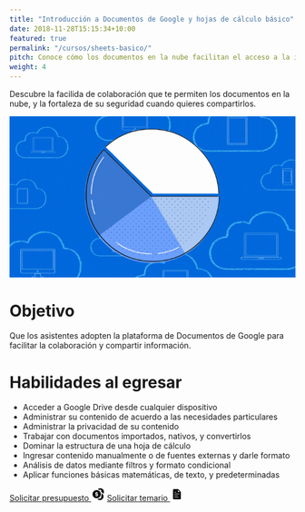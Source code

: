 ```yaml
---
title: "Introducción a Documentos de Google y hojas de cálculo básico"
date: 2018-11-28T15:15:34+10:00
featured: true
permalink: "/cursos/sheets-basico/"
pitch: Conoce cómo los documentos en la nube facilitan el acceso a la información y fortalecen su seguridad, a la vez que aprendes cómo analizar datos desde cualquier lugar y dispositivo
weight: 4
---
```


Descubre la facilida de colaboración que te permiten los documentos en la nube, y la fortaleza de su seguridad cuando quieres compartirlos.

![Portada de Introducción a Documentos de Google y hojas de cálculo básicas](/images/cursos/sheets-basico.gif)

# Objetivo

Que los asistentes adopten la plataforma de Documentos de Google para facilitar la colaboración y compartir información.

# Habilidades al egresar

- Acceder a Google Drive desde cualquier dispositivo
- Administrar su contenido de acuerdo a las necesidades particulares
- Administrar la privacidad de su contenido
- Trabajar con documentos importados, nativos, y convertirlos
- Dominar la estructura de una hoja de cálculo
- Ingresar contenido manualmente o de fuentes externas y darle formato
- Análisis de datos mediante filtros y formato condicional
- Aplicar funciones básicas matemáticas, de texto, y predeterminadas

<a href="#" class="cta presupuesto">Solicitar presupuesto <img src="/images/illustrations/monedas.svg" width="24" /></a>
<a href="#" class="cta temario">Solicitar temario <img src="/images/illustrations/documento.svg" width="24" /></a>

<!--
# Temario

1. Google Drive
    1. Acceso
        1. Administración de espacio
        1. Organización de contenido
        1. Privacidad y opciones para compartir
        1. Características específicas de Documentos
        1. Conversión automática de documentos
1. Hojas de cálculo
    1. Formato del documento
        1. Columnas y renglones
        1. Organización de información
        1. Ajuste de columnas
        1. Celdas
            1. Edición de celdas
            1. Formato de celdas
    1. Contenido
        1. Captura manual
        1. Importación
        1. Gráficos
    1. Filtros
    1. Funciones
        1. Operaciones matemáticas
            1. Operadores
            1. Crear conjuntos de funciones
            1. Regla de tres
        1. Funciones básicas de texto
            1. Referencias
            1. Texto literal
            1. Concatenación
        1. Funciones predeterminadas básicas
            1. Autosuma
            1. Suma, promedio, contar
    1. Formato condicional
    1. Privacidad y opciones para compartir
    1. Conversión de documento
-->